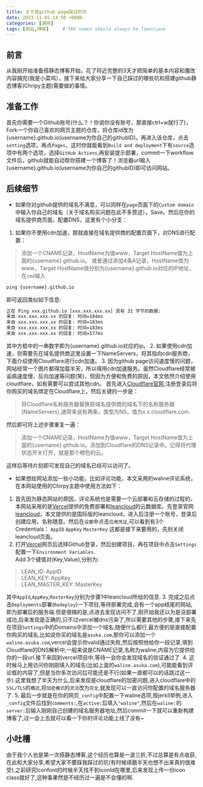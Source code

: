 ```yaml
---
title: 关于我github page踩过的坑
date: 2023-11-05 14:50 +0800
categories: [通用]
tags: [网站,博客]     # TAG names should always be lowercase
---
```


## 前言
从我刚开始准备搭静态博客开始，花了将近完整的3天才把简单的基本内容和魔改内容搞完(我是小菜鸡），接下来给大家分享一下自己踩过的哪些坑和搭建github静态博客(Chripy主题)需要做的事情。

## 准备工作
首先你需要一个Github账号(什么？！你说你没有账号，那直接ctrl+w就行了)，Fork一个你自己喜欢的网页主题的仓库，将仓库id改为{username}.github.io(username为你自己的githubID)。再进入该仓库，点击`setting`选项，再点`Pages`，这时你就能看到`Build and deployment`下有`source`选项中有两个选项，选择`GitHub Actions`,再安装提示部署，commit一下workflow文件后，github就能自动帮你搭建一个博客了！浏览器url输入{username}.github.io(username为你自己的githubID)即可访问网站。

## 后续细节
- 如果你对github提供的域名不满意，可以同样在`page`页面下的`Custom domain`中输入你自己的域名（关于域名购买问题在此不多赘述），Save。然后在你的域名提供商页面，配置DNS，这里有个小分支：
1. 如果你不使用cdn加速，那就直接在域名提供商的配置页面下，对DNS进行配置：
> 添加一个CNAME记录，HostName为值www，Target HostName值为上面的{username}.github.io。
> 或者通过添加4条A记录，HostName值为www，Target HostName值分别为{username}.github.io对应的IP地址，在`cmd`输入
```cmd
ping {username}.github.io
```
即可返回类似如下信息:
```cmd
正在 Ping xxx.github.io [xxx.xxx.xxx.xx] 具有 32 字节的数据:
来自 xxx.xxx.xxx.xx 的回复: 时间=184ms
来自 xxx.xxx.xxx.xx 的回复: 时间=183ms
来自 xxx.xxx.xxx.xx 的回复: 时间=183ms
来自 xxx.xxx.xxx.xx 的回复: 时间=177ms
```
其中方框中的一串数字即为{username}.github.io对应的ip。
2. 如果使用cdn加速，则需要先在域名提供商这里设置一下NameServers，将其指向cdn服务商，下面介绍使用Cloudflare进行cdn加速。
3. 因为github page访问速度慢的问题，网站经常一个图片都得加载半天，所以得用cdn加速服务。虽然Cloudflare经常被诟病速度慢，反向加速等问题(笑)，但因为方便和免费的原因，本文依然介绍使用cloudflare，如有需要可以尝试其他cdn。
首先进入[Cloudflare官网](https://dash.cloudflare.com/),注册登录后将你购买的域名绑定在Cloudflare上，然后关键的一步是：
> 将Cloudflare名称服务器替换原域名提供商的域名下的名称服务器(NameServers),通常来说有两条，类型为NS，值为x.x.cloudflare.com.

然后即可将上述步骤重复一遍：
> 添加一个CNAME记录，HostName为值www，Target HostName值为上面的{username}.github.io。添加到Cloudflare的DNS记录中。记得将代理状态开关打开，就是那个橙色的云。

这样后等待片刻即可发现自己的域名已经可以访问了。
- 如果想给网站添加一些小功能，比如评论功能，本文采用的waline评论系统，在本网站使用的Chirpy主题中使用方法如下：
1. 首先因为静态网站的原因，评论系统也是需要一个云部署和云存储的过程的，本网站采用的是[Vercel](https://vercel.com/)提供的免费部署和[leancloud](https://console.leancloud.app/)的云数据库。先登录官网[leancloud](https://console.leancloud.app/)，本文提供的是国际版的leancloud，进入后注册一个账号，登录后创建应用，名称随意。然后在`设置`中点击`应用凭证`,可以看到有3个Credentials：
`AppID`
`AppKey`
`MasterKey`
这都是接下来要用的，先别关闭leancloud页面。
2. 打开[Vercel](https://vercel.com/)网页后选择Github登录，然后创建项目，再在项目中点击`Settings`配置一下`Environment Variables`.  
Add 3个键值对(Key,Value),分别为:
> LEAN_ID: AppID  
LEAN_KEY: AppKey  
LEAN_MASTER_KEY: MasterKey  

其中`AppId`,`AppKey`,`MasterKey`分别为步骤1中leancloud所给的信息.
3. 完成之后点击`Deployments`部署(`Redeploy`)一下项目,等待部署完成,会有一个app结尾的网站,即为部署后的服务端.但是很搞的是,点进去发现访问不了,刚开始我还以为是没部署成功,后来发现是正确的,只不过vercel被dns污染了,所以需要其他的步骤,接下来先在项目`Settings`中的Domains中添加一个域名,随便什么都行,最方便的是直接配置你购买的域名,比如说你买的域名是`asuka.com`,那你可以添加一个`waline.asuka.com`,vercel会提示你valid通过失败,然后按照他给你一段记录,填到Cloudflare的DNS解析中,一般来说是CNAME记录,名称为waline,内容为它提供给你的一段url.接下来回到vercel项目中,等待一会你会发现域名的验证通过了.
4. 这时候马上用访问你刚刚填入的域名(比如上面的`waline.asuka.com`),可能能看到评论框的内容了,但是当你多次访问后可能还是不行(如果一直都可以的话跳过这一步).这里我想了半天为什么,后来发现是cloudflare的加密问题,进入cloudflare中的`SSL/TLS`的`概述`,将`加密模式`的`灵活`改为`完全`,就发现可以一直访问你配置的域名服务器了.
5. 最后一步就是在你的网页`_config`中配置一下waline选项,按jerkll举例,进入`_config`文件后找到`comments:`,在`active:`后填入`"waline"`,然后在`waline:`的`server:`后输入刚刚自己创建的域名服务器地址,然后commit一下就可以重新构建博客了,过一会上去就可以看一下你的评论功能上线了没有~

## 小吐槽
由于我个人也是第一次搭静态博客,这个经历也算是一波三折,不过总算是有点收获,在此和大家分享,希望大家不要踩我踩过的坑(有时候琢磨半天也想不出来真的很难受),之前研究Iconfont的时候半天找不到iconId在哪里,后来发现上传一份icon class就好了,这种事果然是不经历过一遍是不会懂的啊.